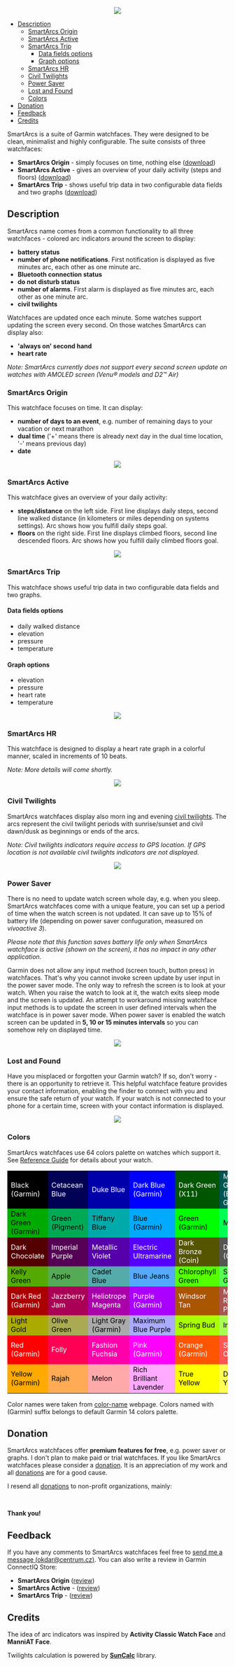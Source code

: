 <p align="center" width="100%">
    <img src="suite.png"> 
</p>

- [Description](#description)
  - [SmartArcs Origin](#smartarcs-origin)
  - [SmartArcs Active](#smartarcs-active)
  - [SmartArcs Trip](#smartarcs-trip)
    - [Data fields options](#data-fields-options)
    - [Graph options](#graph-options)
  - [SmartArcs HR](#smartarcs-hr)
  - [Civil Twilights](#civil-twilights)
  - [Power Saver](#power-saver)
  - [Lost and Found](#lost-and-found)
  - [Colors](#colors)
- [Donation](#donation)
- [Feedback](#feedback)
- [Credits](#credits)

SmartArcs is a suite of Garmin watchfaces. They were designed to be clean, minimalist and highly configurable. The suite consists of three watchfaces:
* **SmartArcs Origin** - simply focuses on time, nothing else ([download](https://apps.garmin.com/en-US/apps/073e2cbc-f25e-44b9-ab59-4966fa5abbd6))
* **SmartArcs Active** - gives an overview of your daily activity (steps and floors) ([download](https://apps.garmin.com/en-US/apps/3f5e481a-5f9e-4764-b2d5-5e9b174e2a98))
* **SmartArcs Trip** - shows useful trip data in two configurable data fields and two graphs ([download](https://apps.garmin.com/en-US/apps/a1bfdf21-bde7-4d63-925f-a6a04cb84aff))

## Description
SmartArcs name comes from a common functionality to all three watchfaces - colored arc indicators around the screen to display:
* **battery status**
* **number of phone notifications**. First notification is displayed as five minutes arc, each other as one minute arc.
* **Bluetooth connection status**
* **do not disturb status**
* **number of alarms**. First alarm is displayed as five minutes arc, each other as one minute arc.
* **civil twilights**

Watchfaces are updated once each minute. Some watches support updating the screen every second. On those watches SmartArcs can display also:
* **'always on' second hand**
* **heart rate**

*Note: SmartArcs currently does not support every second screen update on watches with AMOLED screen (Venu® models and D2™ Air)*

### SmartArcs Origin
This watchface focuses on time. It can display:
* **number of days to an event**, e.g. number of remaining days to your vacation or next marathon
* **dual time** ('+' means there is already next day in the dual time location, '-' means previous day)
* **date**
<p align="center" width="100%">
    <img src="smartarcs_origin.png"> 
</p>

### SmartArcs Active
This watchface gives an overview of your daily activity:
* **steps/distance** on the left side. First line displays daily steps, second line walked distance (in kilometers or miles depending on systems settings). Arc shows how you fulfill daily steps goal.
* **floors** on the right side. First line displays climbed floors, second line descended floors. Arc shows how you fulfill daily climbed floors goal.
<p align="center" width="100%">
    <img src="smartarcs_active.png"> 
</p>

### SmartArcs Trip
This watchface shows useful trip data in two configurable data fields and two graphs.

#### Data fields options
* daily walked distance
* elevation
* pressure
* temperature

#### Graph options
* elevation
* pressure
* heart rate
* temperature
<p align="center" width="100%">
    <img src="smartarcs_trip.png"> 
</p>

### SmartArcs HR
This watchface is designed to display a heart rate graph in a colorful manner, scaled in increments of 10 beats.

*Note: More details will come shortly.*

<p align="center" width="100%">
    <img src="smartarcs_hr.png"> 
</p>


### Civil Twilights
SmartArcs watchfaces display also morn
ing and evening [civil twilights](https://en.wikipedia.org/wiki/Twilight#Civil_twilight). The arcs represent the civil twilight periods with sunrise/sunset and civil dawn/dusk as beginnings or ends of the arcs.

*Note: Civil twilights indicators require access to GPS location. If GPS location is not available civil twilights indicators are not displayed.*

<p align="center" width="100%">
    <img src="sun.png"> 
</p>

### Power Saver
There is no need to update watch screen whole day, e.g. when you sleep. SmartArcs watchfaces come with a unique feature, you can set up a period of time when the watch screen is not updated. It can save up to 15% of battery life (depending on power saver confuguration, measured on *vívoactive 3*).

*Please note that this function saves battery life only when SmartArcs watchface is active (shown on the screen), it has no impact in any other application.*

Garmin does not allow any input method (screen touch, button press) in watchfaces. That's why you cannot invoke screen update by user input in the power saver mode. The only way to refresh the screen is to look at your watch. When you raise the watch to look at it, the watch exits sleep mode and the screen is updated. An attempt to workaround missing watchface input methods is to update the screen in user defined intervals when the watchface is in power saver mode. When power saver is enabled the watch screen can be updated in **5, 10 or 15 minutes intervals** so you can somehow rely on displayed time.

<p align="center" width="100%">
    <img src="power_saver.png"> 
</p>


### Lost and Found
Have you misplaced or forgotten your Garmin watch? If so, don't worry - there is an opportunity to retrieve it. This helpful watchface feature provides your contact information, enabling the finder to connect with you and ensure the safe return of your watch. If your watch is not connected to your phone for a certain time, screen with your contact information is displayed.

<p align="center" width="100%">
    <img src="lostandfound.png"> 
</p>


### Colors
SmartArcs watchfaces use 64 colors palette on watches which support it. See [Reference Guide](https://developer.garmin.com/connect-iq/reference-guides/devices-reference) for details about your watch.

<table class="palette">
<tbody><tr>
 <td style="background-color: #000000; color:white">Black (Garmin)</td>
 <td style="background-color: #000055; color:white">Cetacean Blue</td>
 <td style="background-color: #0000aa; color:white">Duke Blue</td>
 <td style="background-color: #0000ff; color:white">Dark Blue (Garmin)</td>
 <td style="background-color: #005500; color:white">Dark Green (X11)</td>
 <td style="background-color: #005555; color:white">Midnight Green (Eagle Green)</td>
 <td style="background-color: #0055aa; color:white">Cobalt Blue</td>
 <td style="background-color: #0055ff; color:white">Blue (RYB)</td>
</tr><tr>
 <td style="background-color: #00aa00; color:black">Dark Green (Garmin)</td>
 <td style="background-color: #00aa55; color:black">Green (Pigment)</td>
 <td style="background-color: #00aaaa; color:black">Tiffany Blue</td>
 <td style="background-color: #00aaff; color:black">Blue (Garmin)</td>
 <td style="background-color: #00ff00; color:black">Green (Garmin)</td>
 <td style="background-color: #00ff55; color:black">Malachite</td>
 <td style="background-color: #00ffaa; color:black">Medium Spring Green</td>
 <td style="background-color: #00ffff; color:black">Aqua</td>
</tr><tr>
 <td style="background-color: #550000; color:white">Dark Chocolate</td>
 <td style="background-color: #550055; color:white">Imperial Purple</td>
 <td style="background-color: #5500aa; color:white">Metallic Violet</td>
 <td style="background-color: #5500ff; color:white">Electric Ultramarine</td>
 <td style="background-color: #555500; color:white">Dark Bronze (Coin)</td>
 <td style="background-color: #555555; color:white">Dark Gray (Garmin)</td>
 <td style="background-color: #5555aa; color:white">Liberty</td>
 <td style="background-color: #5555ff; color:white">Very Light Blue</td>
</tr><tr>
 <td style="background-color: #55aa00; color:black">Kelly Green</td>
 <td style="background-color: #55aa55; color:black">Apple</td>
 <td style="background-color: #55aaaa; color:black">Cadet Blue</td>
 <td style="background-color: #55aaff; color:black">Blue Jeans</td>
 <td style="background-color: #55ff00; color:black">Chlorophyll Green</td>
 <td style="background-color: #55ff55; color:black">Screamin' Green</td>
 <td style="background-color: #55ffaa; color:black">Medium Aquamarine</td>
 <td style="background-color: #55ffff; color:black">Electric Blue</td>
</tr><tr>
 <td style="background-color: #aa0000; color:white">Dark Red (Garmin)</td>
 <td style="background-color: #aa0055; color:white">Jazzberry Jam</td>
 <td style="background-color: #aa00aa; color:white">Heliotrope Magenta</td>
 <td style="background-color: #aa00ff; color:white">Purple (Garmin)</td>
 <td style="background-color: #aa5500; color:white">Windsor Tan</td>
 <td style="background-color: #aa5555; color:white">Middle Red Purple</td>
 <td style="background-color: #aa55aa; color:white">Purpureus</td>
 <td style="background-color: #aa55ff; color:white">Lavender Indigo</td>
</tr><tr>
 <td style="background-color: #aaaa00; color:black">Light Gold</td>
 <td style="background-color: #aaaa55; color:black">Olive Green</td>
 <td style="background-color: #aaaaaa; color:black">Light Gray (Garmin)</td>
 <td style="background-color: #aaaaff; color:black">Maximum Blue Purple</td>
 <td style="background-color: #aaff00; color:black">Spring Bud</td>
 <td style="background-color: #aaff55; color:black">Inchworm</td>
 <td style="background-color: #aaffaa; color:black">Menthol</td>
 <td style="background-color: #aaffff; color:black">Celeste</td>
</tr><tr>
 <td style="background-color: #ff0000; color:white">Red (Garmin)</td>
 <td style="background-color: #ff0055; color:white">Folly</td>
 <td style="background-color: #ff00aa; color:white">Fashion Fuchsia</td>
 <td style="background-color: #ff00ff; color:white">Pink (Garmin)</td>
 <td style="background-color: #ff5500; color:white">Orange (Garmin)</td>
 <td style="background-color: #ff5555; color:white">Sunset Orange</td>
 <td style="background-color: #ff55aa; color:white">Brilliant Rose</td>
 <td style="background-color: #ff55ff; color:white">Shocking Pink (Crayola)</td>
</tr><tr>
 <td style="background-color: #ffaa00; color:black">Yellow (Garmin)</td>
 <td style="background-color: #ffaa55; color:black">Rajah</td>
 <td style="background-color: #ffaaaa; color:black">Melon</td>
 <td style="background-color: #ffaaff; color:black">Rich Brilliant Lavender</td>
 <td style="background-color: #ffff00; color:black">True Yellow</td>
 <td style="background-color: #ffff55; color:black">Dodie Yellow</td>
 <td style="background-color: #ffffaa; color:black">Calamansi</td>
 <td style="background-color: #ffffff; color:black">White (Garmin)</td>
</tr>
</tbody></table>

Color names were taken from [color-name](https://www.color-name.com) webpage. Colors named  with (Garmin) suffix belongs to default Garmin 14 colors palette.

## Donation
SmartArcs watchfaces offer **premium features for free**, e.g. power saver or graphs. I don't plan to make paid or trial watchfaces. If you like SmartArcs watchfaces please consider a [donation](https://paypal.me/RadkoNajman). It is an appreciation of my work and all [donations](https://paypal.me/RadkoNajman) are for a good cause.

<!--
**Currently all donations go to support UKRAINE!**
<p align="center" width="100%">
    <img src="ukraine.png">
</p>
-->

I resend all [donations](https://paypal.me/RadkoNajman) to non-profit organizations, mainly:

<p align="center" width="100%">
    <a href="https://www.kiva.org/"><img src="/smartarcs/kiva_logo.png" alt="" /></a> <a href="https://sharethemeal.org/"><img src="/smartarcs/sharethemeal_logo.png" alt="" /></a> <a href="https://www.msf.org/"><img src="/smartarcs/msf_logo.png" alt="" /></a>
</p>

**Thank you!**

## Feedback
If you have any comments to SmartArcs watchfaces feel free to [send me a message (okdar@centrum.cz)](mailto:okdar@centrum.cz). You can also write a review in Garmin ConnectIQ Store:
* **SmartArcs Origin** ([review](https://apps.garmin.com/en-US/apps/073e2cbc-f25e-44b9-ab59-4966fa5abbd6#reviews))
* **SmartArcs Active** - ([review](https://apps.garmin.com/en-US/apps/3f5e481a-5f9e-4764-b2d5-5e9b174e2a98#reviews))
* **SmartArcs Trip** - ([review](https://apps.garmin.com/en-US/apps/a1bfdf21-bde7-4d63-925f-a6a04cb84aff#reviews))


## Credits
The idea of arc indicators was inspired by **Activity Classic Watch Face** and **ManniAT Face**.

Twilights calculation is powered by **[SunCalc](https://github.com/haraldh/SunCalc)** library.
